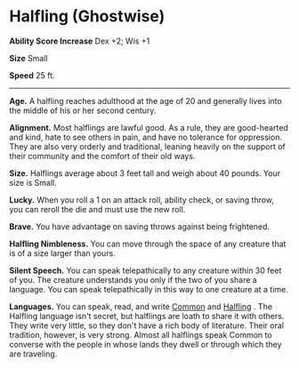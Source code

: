 Halfling (Ghostwise)
====================

**Ability Score Increase** Dex +2; Wis +1

**Size** Small

**Speed** 25 ft.

* * *

**Age.** A halfling reaches adulthood at the age of 20 and generally lives into the middle of his or her second century.  
  
**Alignment.** Most halflings are lawful good. As a rule, they are good-hearted and kind, hate to see others in pain, and have no tolerance for oppression. They are also very orderly and traditional, leaning heavily on the support of their community and the comfort of their old ways.  
  
**Size.** Halflings average about 3 feet tall and weigh about 40 pounds. Your size is Small.  
  
**Lucky.** When you roll a 1 on an attack roll, ability check, or saving throw, you can reroll the die and must use the new roll.  
  
**Brave.** You have advantage on saving throws against being frightened.  
  
**Halfling Nimbleness.** You can move through the space of any creature that is of a size larger than yours.  
  
**Silent Speech.** You can speak telepathically to any creature within 30 feet of you. The creature understands you only if the two of you share a language. You can speak telepathically in this way to one creature at a time.  

**Languages.** You can speak, read, and write [Common](/w/Ecaros-xohoo/a/common-article) and [Halfling](/w/Ecaros-xohoo/a/halfling-article-1-1) . The Halfling language isn't secret, but halflings are loath to share it with others. They write very little, so they don't have a rich body of literature. Their oral tradition, however, is very strong. Almost all halflings speak Common to converse with the people in whose lands they dwell or through which they are traveling.

